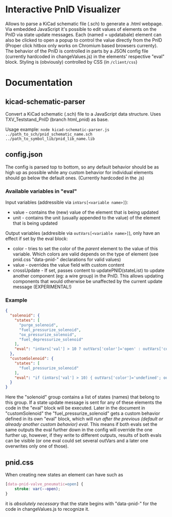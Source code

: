 # Interactive PnID Visualizer

Allows to parse a KiCad schematic file (.sch) to generate a .html webpage. Via embedded JavaScript it's possible to edit values of elements on the PnID via state update messages. Each (named = updatabale) element can also be clicked to open a popup to control the value directly from the PnID (Proper click hitbox only works on Chromium based browsers currenty).
The behavior of the PnID is controlled in parts by a JSON config file (currently hardcoded in changeValues.js) in the elements' respective "eval" block.
Styling is (obviously) controlled by CSS (in `/client/css`)

# Documentation

## kicad-schematic-parser

Convert a KiCad schematic (.sch) file to a JavaScript data structure.
Uses TXV_Teststand_PnID (branch html_pnid) as base.

Usage example: `node kicad-schematic-parser.js ../path_to_sch/pnid_schematic_name.sch ../path_to_symbol_lib/pnid_lib_name.lib`

## config.json

The config is parsed top to bottom, so any default behavior should be as high up as possible while any custom behavior for individual elements should go below the default ones. (Currently hardcoded in the .js)

### Available variables in "eval"

Input variables (addressible via `inVars[<variable name>]`):
* value - contains the (new) value of the element that is being updated
* unit - contains the unit (usually appended to the value) of the element that is being updated

Output variables (addresible via `outVars[<variable name>]`), only have an effect if set by the eval block:
* color - tries to set the color of the *parent* element to the value of this variable. Which colors are valid depends on the type of element (see pnid.css "data-pnid-" declarations for valid values)
* value - overrides the value field with custom content
* crossUpdate - If set, passes content to updatePNID(stateList) to update another component (eg: a wire group) in the PnID. This allows updating components that would otherwise be unaffected by the current update message (EXPERIMENTAL!)

### Example

```json
{
  "solenoid": {
    "states": [
      "purge_solenoid",
      "fuel_pressurize_solenoid",
      "ox_pressurize_solenoid",
      "fuel_depressurize_solenoid"
    ],
    "eval": "inVars['val'] > 10 ? outVars['color']='open' : outVars['color']='closed'"
  },
  "customSolenoid": {
    "states": [
      "fuel_pressurize_solenoid"
    ],
    "eval": "if (inVars['val'] > 10) { outVars['color']='undefined'; outVars['value']='open'+inVars['value'] } else { outVars['color']='undefined'; outVars['value']='open'+inVars['value']}"
  }
}
```

Here the "solenoid" group contains a list of states (names) that belong to this group. If a state update message is sent for any of these elements the code in the "eval" block will be executed. Later in the document in "customSolenoid" the "fuel_pressurize_solenoid" gets a custom behavior defined in its own "eval" block, which will *run after the previous (default or already another custom behavior) eval*. This means if both evals set the same outputs the eval further down in the config will override the one further up, however, if they write to different outputs, results of both evals can be visible (or one eval could set several outVars and a later one overwrites only one of those).

## pnid.css

When creating new states an element can have such as

```css
[data-pnid-valve_pneumatic=open] {
    stroke: var(--open);
}
```

it is *absolutely necessary* that the state begins with "data-pnid-" for the code in changeValues.js to recognize it.


